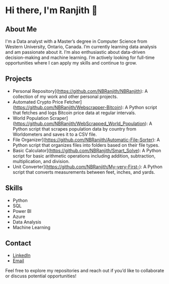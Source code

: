 # Hi there, I'm Ranjith 👋

## About Me
I'm a Data analyst with a Master’s degree in Computer Science from Western University, Ontario, Canada. I’m currently learning data analysis and am passionate about it. I’m also enthusiastic about data-driven decision-making and machine learning. I’m actively looking for full-time opportunities where I can apply my skills and continue to grow.

## Projects
- Personal Repository](https://github.com/NBRanjith/NBRanjith): A collection of my work and other personal projects.
- Automated Crypto Price Fetcher](https://github.com/NBRanjith/Webscrapper-Bitcoin): A Python script that fetches and logs Bitcoin price data at regular intervals.
- World Population Scraper](https://github.com/NBRanjith/WebScrapped_World_Population): A Python script that scrapes population data by country from Worldometers and saves it to a CSV file.
- File Organizer](https://github.com/NBRanjith/Automatic-File-Sorter): A Python script that organizes files into folders based on their file types.
- Basic Calculator](https://github.com/NBRanjith/Smart_Solve): A Python script for basic arithmetic operations including addition, subtraction, multiplication, and division.
- Unit Converter](https://github.com/NBRanjith/My-very-First-): A Python script that converts measurements between feet, inches, and yards.

## Skills
- Python
- SQL
- Power BI
- Azure
- Data Analysis
- Machine Learning

## Contact
- [LinkedIn](https://www.linkedin.com/in/ranjith-nb-99b19519a/)
- [Email](mailto:nagavarambaburanjith@gmail.com)

Feel free to explore my repositories and reach out if you’d like to collaborate or discuss potential opportunities!
